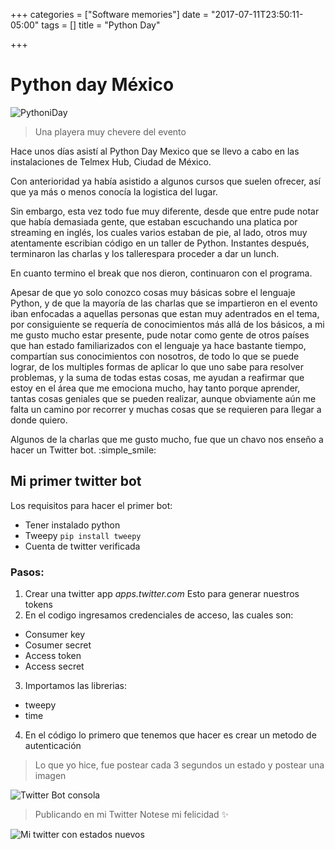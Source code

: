 +++
categories = ["Software memories"]
date = "2017-07-11T23:50:11-05:00"
tags = []
title = "Python Day"

+++

# Python day México

![PythoniDay](/images/fulls/python.png)

>  Una playera muy chevere del evento

Hace unos días asistí al Python Day Mexico que se llevo a cabo en las instalaciones de Telmex Hub, Ciudad de México.

Con anterioridad ya había asistido a algunos cursos que suelen ofrecer, así que ya más o menos conocía la logistica del lugar.

Sin embargo, esta vez todo fue muy diferente, desde que entre pude notar que había demasiada gente, que estaban escuchando una platica por streaming en inglés, los cuales varios estaban de pie, al lado, otros muy atentamente escribian código en un taller de Python. Instantes después, terminaron las charlas y los tallerespara proceder a dar un lunch.

En cuanto termino el break que nos dieron, continuaron con el programa.

Apesar de que yo solo conozco cosas muy básicas sobre el lenguaje Python, y de que la mayoría de las charlas que se impartieron en el evento iban enfocadas a aquellas personas que estan muy adentrados en el tema, por consiguiente se  requería de  conocimientos más allá de los básicos, a mi me gusto mucho estar presente, pude notar como gente de otros países que han estado familiarizados con el lenguaje ya hace bastante tiempo, compartían sus conocimientos con nosotros, de todo lo que se puede lograr, de los multiples formas de aplicar lo que uno sabe para resolver problemas, y la suma de todas estas cosas, me ayudan a reafirmar que estoy en el área que  me emociona mucho, hay tanto porque aprender, tantas cosas geniales que se pueden realizar, aunque obviamente aún me falta un camino por recorrer y muchas cosas que se requieren para llegar a donde quiero.

Algunos de la charlas que me gusto mucho, fue que un chavo nos enseño a hacer un Twitter bot. :simple_smile:

## Mi primer twitter bot

Los requisitos para hacer el primer bot:

* Tener instalado python
* Tweepy <code>pip install tweepy</code>
* Cuenta de twitter verificada

### Pasos:

1. Crear una twitter app *apps.twitter.com*
   Esto para generar nuestros tokens
2. En el codigo ingresamos credenciales de acceso, las cuales son:
  * Consumer key
  * Cosumer secret
  * Access token
  * Access secret
3. Importamos las librerias:
  * tweepy
  * time
4. En el código lo primero que tenemos que hacer es crear un metodo de autenticación


>  Lo que yo hice, fue postear cada 3 segundos un estado y postear una imagen

![Twitter Bot consola](/images/fulls/TwitterBot2.png)

>  Publicando en mi Twitter
>  Notese mi felicidad  :sparkles:

![Mi twitter con estados nuevos](/images/fulls/twitterBot2.png)
